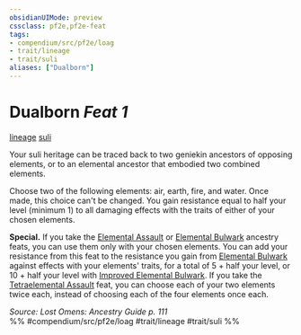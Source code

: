 ```yaml
---
obsidianUIMode: preview
cssclass: pf2e,pf2e-feat
tags:
- compendium/src/pf2e/loag
- trait/lineage
- trait/suli
aliases: ["Dualborn"]
---
```

# Dualborn  *Feat 1*  
[lineage](/rules/traits/lineage-apg.md)  [suli](/rules/traits/suli-b2.md)  


Your suli heritage can be traced back to two geniekin ancestors of opposing elements, or to an elemental ancestor that embodied two combined elements.

Choose two of the following elements: air, earth, fire, and water. Once made, this choice can't be changed. You gain resistance equal to half your level (minimum 1) to all damaging effects with the traits of either of your chosen elements.

**Special.** If you take the [Elemental Assault](/compendium/feats/elemental-assault-loag.md) or [Elemental Bulwark](/compendium/feats/elemental-bulwark-loag.md) ancestry feats, you can use them only with your chosen elements. You can add your resistance from this feat to the resistance you gain from [Elemental Bulwark](/compendium/feats/elemental-bulwark-loag.md) against effects with your elements' traits, for a total of 5 + half your level, or 10 + half your level with [Improved Elemental Bulwark](/compendium/feats/improved-elemental-bulwark-loag.md). If you take the [Tetraelemental Assault](/compendium/feats/tetraelemental-assault-loag.md) feat, you can choose each of your two elements twice each, instead of choosing each of the four elements once each.

*Source: Lost Omens: Ancestry Guide p. 111*  
%% #compendium/src/pf2e/loag #trait/lineage #trait/suli %%